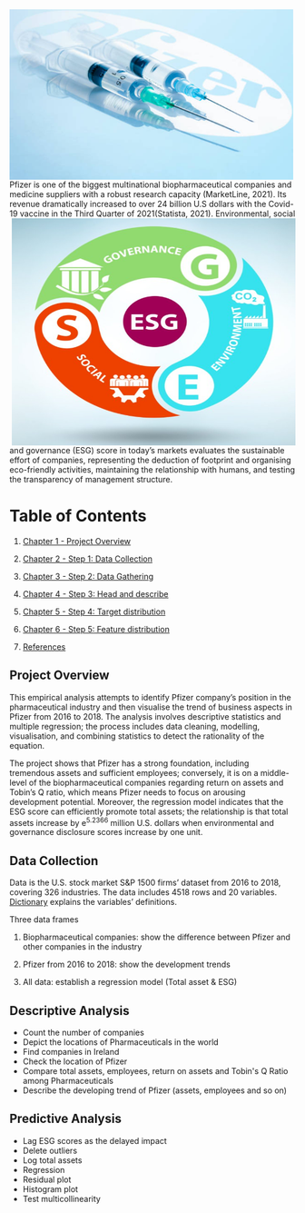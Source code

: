 <img src="./Images/Pfizer.jpg" align = "left" width = "500" height = "300" />
Pfizer is one of the biggest multinational biopharmaceutical companies and medicine suppliers with a robust research capacity (MarketLine, 2021). Its revenue dramatically increased to over 24 billion U.S dollars with the Covid-19 vaccine in the Third Quarter of 2021(Statista, 2021). 

<img src="./Images/ESG.jpg" align = "right" width = "500" height = "400" />
Environmental, social and governance (ESG) score in today’s markets evaluates the sustainable effort of companies, representing the deduction of footprint and organising eco-friendly activities, maintaining the relationship with humans, and testing the transparency of management structure. 

# Table of Contents
1. [Chapter 1 - Project Overview](#ch1)
1. [Chapter 2 - Step 1: Data Collection](#ch2)
1. [Chapter 3 - Step 2: Data Gathering](#ch3)
1. [Chapter 4 - Step 3: Head and describe](#ch4)
1. [Chapter 5 - Step 4: Target distribution](#ch5)
1. [Chapter 6 - Step 5: Feature distribution](#ch6)

1. [References](#ch90)

<a id = "ch1"></a>
## Project Overview
This empirical analysis attempts to identify Pfizer company’s position in the pharmaceutical industry and then visualise the trend of business aspects in Pfizer from 2016 to 2018. The analysis involves descriptive statistics and multiple regression; the process includes data cleaning, modelling, visualisation, and combining statistics to detect the rationality of the equation. 

The project shows that Pfizer has a strong foundation, including tremendous assets and sufficient employees; conversely, it is on a middle-level of the biopharmaceutical companies regarding return on assets and Tobin’s Q ratio, which means Pfizer needs to focus on arousing development potential. Moreover, the regression model indicates that the ESG score can efficiently promote total assets; the relationship is that total assets increase by e<sup>5.2366</sup> million U.S. dollars when environmental and governance disclosure scores increase by one unit. 

<a id = "ch2"></a>
## Data Collection
Data is the U.S. stock market S&P 1500 firms’ dataset from 2016 to 2018, covering 326 industries. The data includes 4518 rows and 20 variables.
[Dictionary](#Dictionary) explains the variables’ definitions.

Three data frames
1. Biopharmaceutical companies: show the difference between Pfizer and other companies in the industry

2. Pfizer from 2016 to 2018: show the development trends

3. All data: establish a regression model (Total asset & ESG)


## Descriptive Analysis
- Count the number of companies
- Depict the locations of Pharmaceuticals in the world
- Find companies in Ireland
- Check the location of Pfizer 
- Compare total assets, employees, return on assets and Tobin's Q Ratio among Pharmaceuticals
- Describe the developing trend of Pfizer (assets, employees and so on)

## Predictive Analysis
- Lag ESG scores as the delayed impact 
- Delete outliers
- Log total assets
- Regression 
- Residual plot 
- Histogram plot
- Test multicollinearity


